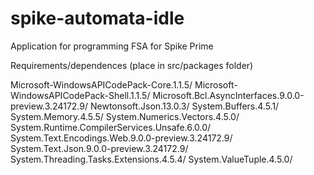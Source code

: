 # spike-automata-idle
Application for programming FSA for Spike Prime

Requirements/dependences (place in src/packages folder)

Microsoft-WindowsAPICodePack-Core.1.1.5/
Microsoft-WindowsAPICodePack-Shell.1.1.5/
Microsoft.Bcl.AsyncInterfaces.9.0.0-preview.3.24172.9/
Newtonsoft.Json.13.0.3/
System.Buffers.4.5.1/
System.Memory.4.5.5/
System.Numerics.Vectors.4.5.0/
System.Runtime.CompilerServices.Unsafe.6.0.0/
System.Text.Encodings.Web.9.0.0-preview.3.24172.9/
System.Text.Json.9.0.0-preview.3.24172.9/
System.Threading.Tasks.Extensions.4.5.4/
System.ValueTuple.4.5.0/

